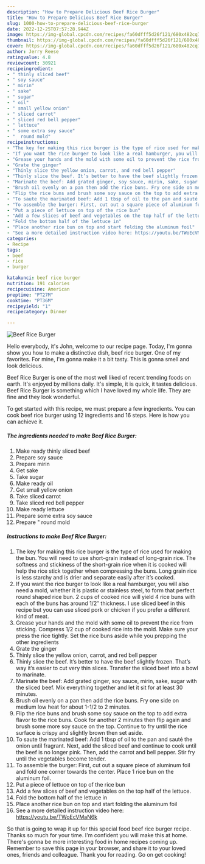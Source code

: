 ```yaml
---
description: "How to Prepare Delicious Beef Rice Burger"
title: "How to Prepare Delicious Beef Rice Burger"
slug: 1000-how-to-prepare-delicious-beef-rice-burger
date: 2022-12-25T07:57:28.944Z
image: https://img-global.cpcdn.com/recipes/fa60dfff5d26f121/680x482cq70/beef-rice-burger-recipe-main-photo.jpg
thumbnail: https://img-global.cpcdn.com/recipes/fa60dfff5d26f121/680x482cq70/beef-rice-burger-recipe-main-photo.jpg
cover: https://img-global.cpcdn.com/recipes/fa60dfff5d26f121/680x482cq70/beef-rice-burger-recipe-main-photo.jpg
author: Jerry Reese
ratingvalue: 4.8
reviewcount: 30921
recipeingredient:
- " thinly sliced beef"
- " soy sauce"
- " mirin"
- " sake"
- " sugar"
- " oil"
- " small yellow onion"
- " sliced carrot"
- " sliced red bell pepper"
- " lettuce"
- " some extra soy sauce"
- "  round mold"
recipeinstructions:
- "The key for making this rice burger is the type of rice used for making the bun. You will need to use short-grain instead of long-grain rice. The softness and stickiness of the short-grain rice when it is cooked will help the rice stick together when compressing the buns. Long grain rice is less starchy and is drier and separate easily after it’s cooked."
- "If you want the rice burger to look like a real hamburger, you will also need a mold, whether it is plastic or stainless steel, to form that perfect round shaped rice bun. 2 cups of cooked rice will yield 4 rice buns with each of the buns has around 1/2″ thickness. I use sliced beef in this recipe but you can use sliced pork or chicken if you prefer a different kind of meat."
- "Grease your hands and the mold with some oil to prevent the rice from sticking. Compress 1/2 cup of cooked rice into the mold. Make sure your press the rice tightly. Set the rice buns aside while you prepping the other ingredients"
- "Grate the ginger"
- "Thinly slice the yellow onion, carrot, and red bell pepper"
- "Thinly slice the beef. It’s better to have the beef slightly frozen. That’s way it’s easier to cut very thin slices. Transfer the sliced beef into a bowl to marinate."
- "Marinate the beef: Add grated ginger, soy sauce, mirin, sake, sugar with the sliced beef. Mix everything together and let it sit for at least 30 minutes."
- "Brush oil evenly on a pan then add the rice buns. Fry one side on medium low heat for about 1-1/2 to 2 minutes."
- "Flip the rice buns and brush some soy sauce on the top to add extra flavor to the rice buns. Cook for another 2 minutes then flip again and brush some more soy sauce on the top. Continue to fry until the rice surface is crispy and slightly brown then set aside."
- "To saute the marinated beef: Add 1 tbsp of oil to the pan and sauté the onion until fragrant. Next, add the sliced beef and continue to cook until the beef is no longer pink. Then, add the carrot and bell pepper. Stir fry until the vegetables become tender."
- "To assemble the burger: First, cut out a square piece of aluminum foil and fold one corner towards the center. Place 1 rice bun on the aluminum foil."
- "Put a piece of lettuce on top of the rice bun"
- "Add a few slices of beef and vegetables on the top half of the lettuce."
- "Fold the bottom half of the lettuce in"
- "Place another rice bun on top and start folding the aluminum foil"
- "See a more detailed instruction video here: https://youtu.be/TWoEcVMaN6k"
categories:
- Recipe
tags:
- beef
- rice
- burger

katakunci: beef rice burger 
nutrition: 191 calories
recipecuisine: American
preptime: "PT27M"
cooktime: "PT36M"
recipeyield: "1"
recipecategory: Dinner

---
```



![Beef Rice Burger](https://img-global.cpcdn.com/recipes/fa60dfff5d26f121/680x482cq70/beef-rice-burger-recipe-main-photo.jpg)

Hello everybody, it's John, welcome to our recipe page. Today, I'm gonna show you how to make a distinctive dish, beef rice burger. One of my favorites. For mine, I'm gonna make it a bit tasty. This is gonna smell and look delicious.

Beef Rice Burger is one of the most well liked of recent trending foods on earth. It's enjoyed by millions daily. It's simple, it is quick, it tastes delicious. Beef Rice Burger is something which I have loved my whole life. They are fine and they look wonderful.




To get started with this recipe, we must prepare a few ingredients. You can cook beef rice burger using 12 ingredients and 16 steps. Here is how you can achieve it.

<!--inarticleads1-->

##### The ingredients needed to make Beef Rice Burger:

1. Make ready  thinly sliced beef
1. Prepare  soy sauce
1. Prepare  mirin
1. Get  sake
1. Take  sugar
1. Make ready  oil
1. Get  small yellow onion
1. Take  sliced carrot
1. Take  sliced red bell pepper
1. Make ready  lettuce
1. Prepare  some extra soy sauce
1. Prepare  &#34; round mold




<!--inarticleads2-->

##### Instructions to make Beef Rice Burger:

1. The key for making this rice burger is the type of rice used for making the bun. You will need to use short-grain instead of long-grain rice. The softness and stickiness of the short-grain rice when it is cooked will help the rice stick together when compressing the buns. Long grain rice is less starchy and is drier and separate easily after it’s cooked.
1. If you want the rice burger to look like a real hamburger, you will also need a mold, whether it is plastic or stainless steel, to form that perfect round shaped rice bun. 2 cups of cooked rice will yield 4 rice buns with each of the buns has around 1/2″ thickness. I use sliced beef in this recipe but you can use sliced pork or chicken if you prefer a different kind of meat.
1. Grease your hands and the mold with some oil to prevent the rice from sticking. Compress 1/2 cup of cooked rice into the mold. Make sure your press the rice tightly. Set the rice buns aside while you prepping the other ingredients
1. Grate the ginger
1. Thinly slice the yellow onion, carrot, and red bell pepper
1. Thinly slice the beef. It’s better to have the beef slightly frozen. That’s way it’s easier to cut very thin slices. Transfer the sliced beef into a bowl to marinate.
1. Marinate the beef: Add grated ginger, soy sauce, mirin, sake, sugar with the sliced beef. Mix everything together and let it sit for at least 30 minutes.
1. Brush oil evenly on a pan then add the rice buns. Fry one side on medium low heat for about 1-1/2 to 2 minutes.
1. Flip the rice buns and brush some soy sauce on the top to add extra flavor to the rice buns. Cook for another 2 minutes then flip again and brush some more soy sauce on the top. Continue to fry until the rice surface is crispy and slightly brown then set aside.
1. To saute the marinated beef: Add 1 tbsp of oil to the pan and sauté the onion until fragrant. Next, add the sliced beef and continue to cook until the beef is no longer pink. Then, add the carrot and bell pepper. Stir fry until the vegetables become tender.
1. To assemble the burger: First, cut out a square piece of aluminum foil and fold one corner towards the center. Place 1 rice bun on the aluminum foil.
1. Put a piece of lettuce on top of the rice bun
1. Add a few slices of beef and vegetables on the top half of the lettuce.
1. Fold the bottom half of the lettuce in
1. Place another rice bun on top and start folding the aluminum foil
1. See a more detailed instruction video here: https://youtu.be/TWoEcVMaN6k




So that is going to wrap it up for this special food beef rice burger recipe. Thanks so much for your time. I'm confident you will make this at home. There's gonna be more interesting food in home recipes coming up. Remember to save this page in your browser, and share it to your loved ones, friends and colleague. Thank you for reading. Go on get cooking!
